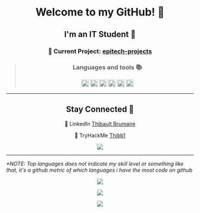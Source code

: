 <h1 align="center">Welcome to my GitHub! 👋</h1>

<h2 align="center">I'm an IT Student 📖</h2>

<h3 align="center"> 🚩 Current Project: <a href = "https://github.com/Thibb1/epitech-projects">epitech-projects</a></h3>

<blockquote  align="center">
  <h3 align="center">Languages and tools 📚</h3>
  <a href = "https://github.com/tuvtran/project-based-learning#cc"><img height="20" src="https://cdn.jsdelivr.net/npm/programming-languages-logos/src/c/c.png"></a>
  <a href = "https://www.python.org/"><img height="20" src="https://cdn.jsdelivr.net/npm/programming-languages-logos/src/python/python.png"></a>
  <a href = "https://www.markdownguide.org/basic-syntax/"><img height="20" src="https://api.nuget.org/v3-flatcontainer/westwind.aspnetcore.markdown/3.4.5/icon"></a>
  <a href = "https://code.visualstudio.com/docs/introvideos/basics"><img height="20" src="https://cdn.svgporn.com/logos/visual-studio-code.svg"></a>
  <a href = "https://www.kali.org/"><img height="20" src="https://img.icons8.com/color/240/000000/kali-linux.png"></a>
  <a href = "https://www.perltutorial.org/"><img height="20" src="https://cdn.svgporn.com/logos/perl.svg"></a>
</blockquote>

---

<h2 align="center">Stay Connected 💬</h2>

<p align="center">💼 LinkedIn <a href = "https://www.linkedin.com/in/thibault-brumaire">Thibault Brumaire</a></p>

<p align="center">🔐 TryHackMe <a href = "https://www.tryhackme.com/p/Thibb1">Thibb1</a></p>

<p align="center"><a href = "https://github.com/Thibb1"><img src="https://img.shields.io/github/followers/thibb1?style=social"></a></p>

---

<i>*NOTE: Top languages does not indicate my skill level or something like that, it's a github metric of which languages i have the most code on github</i>

<p align="center">
  <a href="https://github.com/thibb1">
    <img src="https://github-readme-stats.vercel.app/api?username=thibb1&show_icons=true&count_private=true&cache_seconds=1800&icon_color=2d77dc&title_color=2d77dc&text_color=ffffff&bg_color=0d1117" />
  </a>
</p>

<p align="center">
  <a href="https://github.com/thibb1">
    <img src="https://github-readme-stats.vercel.app/api/top-langs/?username=thibb1&layout=compact&icon_color=2d77dc&title_color=2d77dc&text_color=ffffff&bg_color=0d1117" />
  </a>
</p>

<p align="center">
  <a href="https://github.com/thibb1">
    <img src="https://github-readme-stats.vercel.app/api/wakatime?username=Thibb1&title_color=2d77dc&bg_color=0d1117&text_color=ffffff" />
  </a>
</p>
